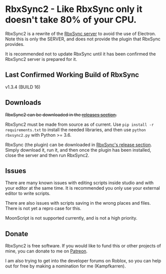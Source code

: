 # RbxSync2 - Like RbxSync only it doesn't take 80% of your CPU.

RbxSync2 is a rewrite of the [RbxSync server](https://github.com/evaera/RbxSync) to avoid the use of Electron. Note this is only the SERVER, and does not provide the plugin that RbxSync provides.

It is recommended not to update RbxSync until it has been confirmed the RbxSync2 server is prepared for it.

## Last Confirmed Working Build of RbxSync
v1.3.4 (BUILD 16)

## Downloads
~~RbxSync2 can be downloaded in the [releases section](https://github.com/boynedmaster/RbxSync2/releases/latest).~~

RbxSync2 must be made from source as of current. Use `pip install -r requirements.txt` to install the needed libraries, and then use `python rbxsync2.py` with Python >= 3.6.

RbxSync (the plugin) can be downloaded in [RbxSync's release section](https://github.com/evaera/RbxSync/releases/latest). Simply download it, run it, and then once the plugin has been installed, close the server and then run RbxSync2.

## Issues
There are many known issues with editing scripts inside studio and with your editor at the same time. It is recommended you only use your external editor to write scripts. 

There are also issues with scripts saving in the wrong places and files. There is not yet a repro case for this.

MoonScript is not supported currently, and is not a high priority. 

## Donate
RbxSync2 is free software. If you would like to fund this or other projects of mine, you can donate to me on [Patreon](https://www.patreon.com/kampfkarren). 

I am also trying to get into the developer forums on Roblox, so you can help out for free by making a nomination for me (Kampfkarren).
